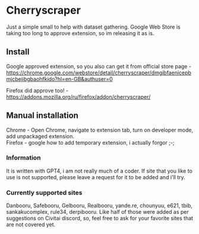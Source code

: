 # Cherryscraper
Just a simple small to help with dataset gathering.
Google Web Store is taking too long to approve extension, so im releasing it as is.
## Install
Google approved extension, so you also can get it from official store page - https://chrome.google.com/webstore/detail/cherryscraper/dmgibfaenicepbmjcbejibgbaohfkido?hl=en-GB&authuser=0  

Firefox did approve too! - https://addons.mozilla.org/ru/firefox/addon/cherryscraper/  


## Manual installation
Chrome - Open Chrome, navigate to extension tab, turn on developer mode, add unpackaged extension.  
Firefox - google how to add temporary extension, i actually forgor ;-;
### Information
It is written with GPT4, i am not really much of a coder.
If site that you like to use is not supported, please leave a request for it to be added and i'll try.

### Currently supported sites
Danbooru, Safebooru, Gelbooru, Realbooru, yande.re, chounyuu, e621, tbib, sankakucomplex, rule34, derpibooru.
Like half of those were added as per suggestions on Civitai discord, so, feel free to ask for your favorite sites that are not covered yet.
